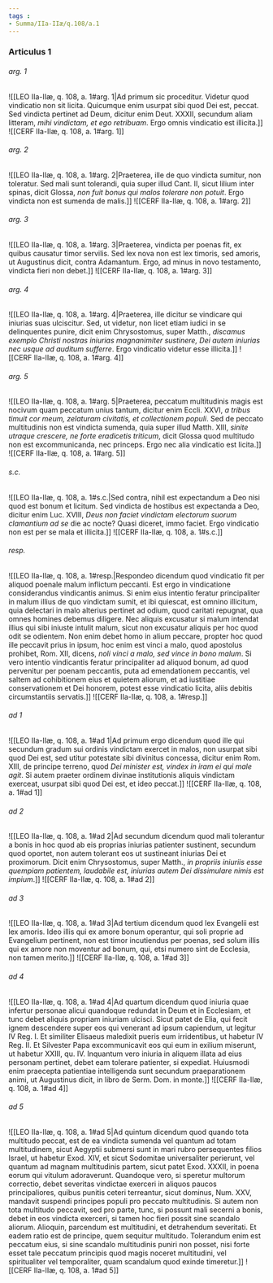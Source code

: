 ```yaml
---
tags : 
- Summa/IIa-IIæ/q.108/a.1
---
```


### Articulus 1

###### arg. 1
![[LEO IIa-IIæ, q. 108, a. 1#arg. 1|Ad primum sic proceditur. Videtur quod vindicatio non sit licita. Quicumque enim usurpat sibi quod Dei est, peccat. Sed vindicta pertinet ad Deum, dicitur enim Deut. XXXII, secundum aliam litteram, *mihi vindictam, et ego retribuam*. Ergo omnis vindicatio est illicita.]]
![[CERF IIa-IIæ, q. 108, a. 1#arg. 1]]

###### arg. 2
![[LEO IIa-IIæ, q. 108, a. 1#arg. 2|Praeterea, ille de quo vindicta sumitur, non toleratur. Sed mali sunt tolerandi, quia super illud Cant. II, sicut lilium inter spinas, dicit Glossa, *non fuit bonus qui malos tolerare non potuit*. Ergo vindicta non est sumenda de malis.]]
![[CERF IIa-IIæ, q. 108, a. 1#arg. 2]]

###### arg. 3
![[LEO IIa-IIæ, q. 108, a. 1#arg. 3|Praeterea, vindicta per poenas fit, ex quibus causatur timor servilis. Sed lex nova non est lex timoris, sed amoris, ut Augustinus dicit, contra Adamantum. Ergo, ad minus in novo testamento, vindicta fieri non debet.]]
![[CERF IIa-IIæ, q. 108, a. 1#arg. 3]]

###### arg. 4
![[LEO IIa-IIæ, q. 108, a. 1#arg. 4|Praeterea, ille dicitur se vindicare qui iniurias suas ulciscitur. Sed, ut videtur, non licet etiam iudici in se delinquentes punire, dicit enim Chrysostomus, super Matth., *discamus exemplo Christi nostras iniurias magnanimiter sustinere, Dei autem iniurias nec usque ad auditum sufferre*. Ergo vindicatio videtur esse illicita.]]
![[CERF IIa-IIæ, q. 108, a. 1#arg. 4]]

###### arg. 5
![[LEO IIa-IIæ, q. 108, a. 1#arg. 5|Praeterea, peccatum multitudinis magis est nocivum quam peccatum unius tantum, dicitur enim Eccli. XXVI, *a tribus timuit cor meum, zelaturam civitatis, et collectionem populi*. Sed de peccato multitudinis non est vindicta sumenda, quia super illud Matth. XIII, *sinite utraque crescere, ne forte eradicetis triticum*, dicit Glossa quod multitudo non est excommunicanda, nec princeps. Ergo nec alia vindicatio est licita.]]
![[CERF IIa-IIæ, q. 108, a. 1#arg. 5]]

###### s.c.
![[LEO IIa-IIæ, q. 108, a. 1#s.c.|Sed contra, nihil est expectandum a Deo nisi quod est bonum et licitum. Sed vindicta de hostibus est expectanda a Deo, dicitur enim Luc. XVIII, *Deus non faciet vindictam electorum suorum clamantium ad se* die ac nocte? Quasi diceret, immo faciet. Ergo vindicatio non est per se mala et illicita.]]
![[CERF IIa-IIæ, q. 108, a. 1#s.c.]]

###### resp.
![[LEO IIa-IIæ, q. 108, a. 1#resp.|Respondeo dicendum quod vindicatio fit per aliquod poenale malum inflictum peccanti. Est ergo in vindicatione considerandus vindicantis animus. Si enim eius intentio feratur principaliter in malum illius de quo vindictam sumit, et ibi quiescat, est omnino illicitum, quia delectari in malo alterius pertinet ad odium, quod caritati repugnat, qua omnes homines debemus diligere. Nec aliquis excusatur si malum intendat illius qui sibi iniuste intulit malum, sicut non excusatur aliquis per hoc quod odit se odientem. Non enim debet homo in alium peccare, propter hoc quod ille peccavit prius in ipsum, hoc enim est vinci a malo, quod apostolus prohibet, Rom. XII, dicens, *noli vinci a malo, sed vince in bono malum*. Si vero intentio vindicantis feratur principaliter ad aliquod bonum, ad quod pervenitur per poenam peccantis, puta ad emendationem peccantis, vel saltem ad cohibitionem eius et quietem aliorum, et ad iustitiae conservationem et Dei honorem, potest esse vindicatio licita, aliis debitis circumstantiis servatis.]]
![[CERF IIa-IIæ, q. 108, a. 1#resp.]]

###### ad 1
![[LEO IIa-IIæ, q. 108, a. 1#ad 1|Ad primum ergo dicendum quod ille qui secundum gradum sui ordinis vindictam exercet in malos, non usurpat sibi quod Dei est, sed utitur potestate sibi divinitus concessa, dicitur enim Rom. XIII, de principe terreno, quod *Dei minister est, vindex in iram ei qui male agit*. Si autem praeter ordinem divinae institutionis aliquis vindictam exerceat, usurpat sibi quod Dei est, et ideo peccat.]]
![[CERF IIa-IIæ, q. 108, a. 1#ad 1]]

###### ad 2
![[LEO IIa-IIæ, q. 108, a. 1#ad 2|Ad secundum dicendum quod mali tolerantur a bonis in hoc quod ab eis proprias iniurias patienter sustinent, secundum quod oportet, non autem tolerant eos ut sustineant iniurias Dei et proximorum. Dicit enim Chrysostomus, super Matth., *in propriis iniuriis esse quempiam patientem, laudabile est, iniurias autem Dei dissimulare nimis est impium*.]]
![[CERF IIa-IIæ, q. 108, a. 1#ad 2]]

###### ad 3
![[LEO IIa-IIæ, q. 108, a. 1#ad 3|Ad tertium dicendum quod lex Evangelii est lex amoris. Ideo illis qui ex amore bonum operantur, qui soli proprie ad Evangelium pertinent, non est timor incutiendus per poenas, sed solum illis qui ex amore non moventur ad bonum, qui, etsi numero sint de Ecclesia, non tamen merito.]]
![[CERF IIa-IIæ, q. 108, a. 1#ad 3]]

###### ad 4
![[LEO IIa-IIæ, q. 108, a. 1#ad 4|Ad quartum dicendum quod iniuria quae infertur personae alicui quandoque redundat in Deum et in Ecclesiam, et tunc debet aliquis propriam iniuriam ulcisci. Sicut patet de Elia, qui fecit ignem descendere super eos qui venerant ad ipsum capiendum, ut legitur IV Reg. I. Et similiter Elisaeus maledixit pueris eum irridentibus, ut habetur IV Reg. II. Et Silvester Papa excommunicavit eos qui eum in exilium miserunt, ut habetur XXIII, qu. IV. Inquantum vero iniuria in aliquem illata ad eius personam pertinet, debet eam tolerare patienter, si expediat. Huiusmodi enim praecepta patientiae intelligenda sunt secundum praeparationem animi, ut Augustinus dicit, in libro de Serm. Dom. in monte.]]
![[CERF IIa-IIæ, q. 108, a. 1#ad 4]]

###### ad 5
![[LEO IIa-IIæ, q. 108, a. 1#ad 5|Ad quintum dicendum quod quando tota multitudo peccat, est de ea vindicta sumenda vel quantum ad totam multitudinem, sicut Aegyptii submersi sunt in mari rubro persequentes filios Israel, ut habetur Exod. XIV, et sicut Sodomitae universaliter perierunt, vel quantum ad magnam multitudinis partem, sicut patet Exod. XXXII, in poena eorum qui vitulum adoraverunt. Quandoque vero, si speretur multorum correctio, debet severitas vindictae exerceri in aliquos paucos principaliores, quibus punitis ceteri terreantur, sicut dominus, Num. XXV, mandavit suspendi principes populi pro peccato multitudinis. Si autem non tota multitudo peccavit, sed pro parte, tunc, si possunt mali secerni a bonis, debet in eos vindicta exerceri, si tamen hoc fieri possit sine scandalo aliorum. Alioquin, parcendum est multitudini, et detrahendum severitati. Et eadem ratio est de principe, quem sequitur multitudo. Tolerandum enim est peccatum eius, si sine scandalo multitudinis puniri non posset, nisi forte esset tale peccatum principis quod magis noceret multitudini, vel spiritualiter vel temporaliter, quam scandalum quod exinde timeretur.]]
![[CERF IIa-IIæ, q. 108, a. 1#ad 5]]

